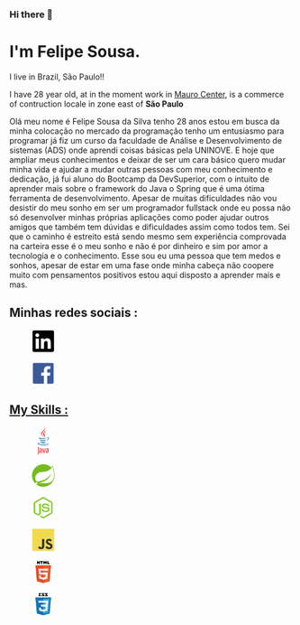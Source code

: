 ### Hi there 👋

<!--
**FelipeSdsilva/FelipeSdSilva** is a ✨ _special_ ✨ repository because its `README.md` (this file) appears on your GitHub profile.

Here are some ideas to get you started:

- 🔭 I’m currently working on ...
 🌱 I’m currently learning ...
- 👯 I’m looking to collaborate on ...
- 🤔 I’m looking for help with ...
- 💬 Ask me about ...
- 📫 How to reach me: ...
- 😄 Pronouns: ...
- ⚡ Fun fact: ...
-->
<body>
 <h1>I'm Felipe Sousa.</h1>
 <p>I live in Brazil, São Paulo!!</p>
 <p>I have 28 year old, at in the moment  work in <a href="https://www.maurocenter.com.br/"> Mauro Center</a>, is a commerce of contruction locale in zone east of <strong>São Paulo</strong></p>
 <p>Olá meu nome é Felipe Sousa da Silva tenho 28 anos estou em busca da minha colocação no mercado da programação tenho um entusiasmo para programar já fiz um curso da faculdade de Análise e Desenvolvimento de sistemas (ADS) onde aprendi coisas básicas pela UNINOVE.
E hoje que ampliar meus conhecimentos e deixar de ser um cara básico quero mudar minha vida e ajudar a mudar outras pessoas com meu conhecimento e dedicação, já fui aluno do Bootcamp da DevSuperior, com o intuito de aprender mais sobre o framework do Java o Spring que é uma ótima ferramenta de desenvolvimento.
Apesar de muitas dificuldades não vou desistir do meu sonho em ser um programador fullstack onde eu possa não só desenvolver minhas próprias aplicações como poder ajudar outros amigos que também tem dúvidas e dificuldades assim como todos tem.
Sei que o caminho é estreito está sendo mesmo sem experiência comprovada na carteira esse é o meu sonho e não é por dinheiro e sim por amor a tecnologia e o conhecimento.
Esse sou eu uma pessoa que tem medos e sonhos, apesar de estar em uma fase onde minha cabeça não coopere muito com pensamentos positivos estou aqui disposto a aprender mais e mas.</a></p>
 <h2>Minhas redes sociais :</h2>
  <figure>
    <a href="https://www.linkedin.com/in/felipe-sousa-340748118/">
       <img width= 40 height=40 src="https://raw.githubusercontent.com/devicons/devicon/master/icons/linkedin/linkedin-plain.svg" alt="linkedin-Felipe" href="https://www.linkedin.com/in/felipe-sousa-340748118/">
    </a>
 </figure>
 <figure>
    <a href="https://www.facebook.com/Felipe.fps09/">
     <img width= 40 height=40 src="https://raw.githubusercontent.com/devicons/devicon/master/icons/facebook/facebook-plain.svg"alt="facebook-felipe"?
    </a>
 </figure>
 <h2>My Skills :</h2>
 <figure>
    <img width= 40 height=50 src="https://raw.githubusercontent.com/devicons/devicon/master/icons/java/java-original-wordmark.svg"> 
 </figure>
 <figure>
    <img width=40 heigth=50 src="https://raw.githubusercontent.com/devicons/devicon/master/icons/spring/spring-original.svg">
 </figure>
  <figure>
   <img width=40 heigth=50 src="https://raw.githubusercontent.com/devicons/devicon/master/icons/nodejs/nodejs-original.svg">
 </figure>
   <figure>
   <img width=40 heigth=50 src="https://raw.githubusercontent.com/devicons/devicon/master/icons/javascript/javascript-original.svg">
 </figure>
  <figure>
   <img width=40 heigth=50 src="https://raw.githubusercontent.com/devicons/devicon/master/icons/html5/html5-original-wordmark.svg">
 </figure>
   <figure>
   <img width=40 heigth=50 src="https://raw.githubusercontent.com/devicons/devicon/master/icons/css3/css3-original-wordmark.svg">
 </figure>
</body>
